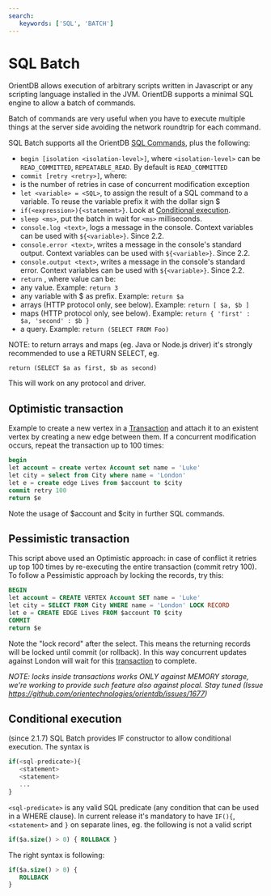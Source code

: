 ```yaml
---
search:
   keywords: ['SQL', 'BATCH']
---
```


# SQL Batch

OrientDB allows execution of arbitrary scripts written in Javascript or any scripting language installed in the JVM. OrientDB supports a minimal SQL engine to allow a batch of commands.

Batch of commands are very useful when you have to execute multiple things at the server side avoiding the network roundtrip for each command.

SQL Batch supports all the OrientDB [SQL Commands](SQL-Commands.md), plus the following:
- ```begin [isolation <isolation-level>]```, where `<isolation-level>` can be `READ_COMMITTED`, `REPEATABLE_READ`. By default is `READ_COMMITTED`
- ```commit [retry <retry>]```, where:
 - <retry> is the number of retries in case of concurrent modification exception
- ```let <variable> = <SQL>```, to assign the result of a SQL command to a variable. To reuse the variable prefix it with the dollar sign $
- ```if(<expression>){<statememt>}```. Look at [Conditional execution](SQL-batch.md#conditional-execution).
- ```sleep <ms>```, put the batch in wait for `<ms>` milliseconds.
- ```console.log <text>```, logs a message in the console. Context variables can be used with `${<variable>}`. Since 2.2.
- ```console.error <text>```, writes a message in the console's standard output. Context variables can be used with `${<variable>}`. Since 2.2.
- ```console.output <text>```, writes a message in the console's standard error. Context variables can be used with `${<variable>}`. Since 2.2.
- ```return``` <value>, where value can be:
 - any value. Example: ```return 3```
 - any variable with $ as prefix. Example: ```return $a```
 - arrays (HTTP protocol only, see below). Example: ```return [ $a, $b ]```
 - maps (HTTP protocol only, see below). Example: ```return { 'first' : $a, 'second' : $b }```
 - a query. Example: ```return (SELECT FROM Foo)```  
 
 NOTE: to return arrays and maps (eg. Java or Node.js driver) it's strongly recommended to use a RETURN SELECT, eg.  

```
return (SELECT $a as first, $b as second)
```

This will work on any protocol and driver.


## Optimistic transaction

Example to create a new vertex in a [Transaction](../internals/Transactions.md) and attach it to an existent vertex by creating a new edge between them. If a concurrent modification occurs, repeat the transaction up to 100 times:

```sql
begin
let account = create vertex Account set name = 'Luke'
let city = select from City where name = 'London'
let e = create edge Lives from $account to $city
commit retry 100
return $e
```

Note the usage of $account and $city in further SQL commands.

## Pessimistic transaction

This script above used an Optimistic approach: in case of conflict it retries up top 100 times by re-executing the entire transaction (commit retry 100). To follow a Pessimistic approach by locking the records, try this:

```sql
BEGIN
let account = CREATE VERTEX Account SET name = 'Luke'
let city = SELECT FROM City WHERE name = 'London' LOCK RECORD
let e = CREATE EDGE Lives FROM $account TO $city
COMMIT
return $e
```

Note the "lock record" after the select. This means the returning records will be locked until commit (or rollback). In this way concurrent updates against London will wait for this [transaction](../internals/Transactions.md) to complete.

_NOTE: locks inside transactions works ONLY against MEMORY storage, we're working to provide such feature also against plocal. Stay tuned (Issue https://github.com/orientechnologies/orientdb/issues/1677)_


## Conditional execution 
(since 2.1.7)
SQL Batch provides IF constructor to allow conditional execution.
The syntax is

```sql
if(<sql-predicate>){
   <statement>
   <statement>
   ...
}
```
`<sql-predicate>` is any valid SQL predicate (any condition that can be used in a WHERE clause).
In current release it's mandatory to have `IF(){`, `<statement>` and `}` on separate lines, eg. the following is not a valid script

```sql
if($a.size() > 0) { ROLLBACK }
```
The right syntax is following:
```sql
if($a.size() > 0) { 
   ROLLBACK 
}
```


